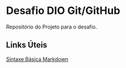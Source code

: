 # Desafio DIO Git/GitHub
Repositório do Projeto para o desafio.

## Links Úteis

[Sintaxe Básica Markdown](https://www.markdownguide.org/getting-started/)
